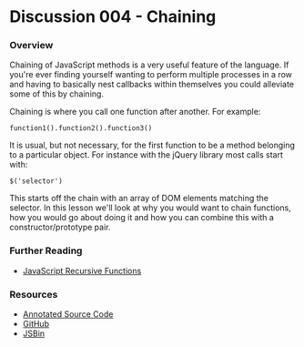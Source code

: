 # Discussion 004 - Chaining

### Overview

Chaining of JavaScript methods is a very useful feature of the language. If you're ever finding yourself wanting to perform multiple processes in a row and having to basically nest callbacks within themselves you could alleviate some of this by chaining.

Chaining is where you call one function after another. For example:
	
	function1().function2().function3()

It is usual, but not necessary, for the first function to be a method belonging to a particular object. For instance with the jQuery library most calls start with:

	$('selector')

This starts off the chain with an array of DOM elements matching the selector. In this lesson we'll look at why you would want to chain functions, how you would go about doing it and how you can combine this with a constructor/prototype pair.

### Further Reading

* [JavaScript Recursive Functions](http://www.developerdrive.com/2012/04/javascript-and-recursion/)

### Resources

* [Annotated Source Code](http://emcgary.r1l4b.com/discussions/003_chaining.html)
* [GitHub](https://github.com/mcgaryes/crumblies/blob/master/js101/discussions/004/)
* [JSBin](http://jsbin.com/uqetes/1/edit)
